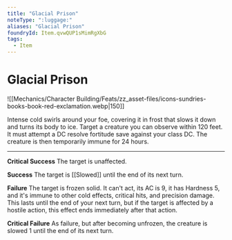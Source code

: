 ```yaml
---
title: "Glacial Prison"
noteType: ":luggage:"
aliases: "Glacial Prison"
foundryId: Item.qvwQUP1sMimRgXbG
tags:
  - Item
---
```


# Glacial Prison
![[Mechanics/Character Building/Feats/zz_asset-files/icons-sundries-books-book-red-exclamation.webp|150]]

Intense cold swirls around your foe, covering it in frost that slows it down and turns its body to ice. Target a creature you can observe within 120 feet. It must attempt a DC resolve fortitude save against your class DC. The creature is then temporarily immune for 24 hours.

* * *

**Critical Success** The target is unaffected.

**Success** The target is [[Slowed]] until the end of its next turn.

**Failure** The target is frozen solid. It can't act, its AC is 9, it has Hardness 5, and it's immune to other cold effects, critical hits, and precision damage. This lasts until the end of your next turn, but if the target is affected by a hostile action, this effect ends immediately after that action.

**Critical Failure** As failure, but after becoming unfrozen, the creature is slowed 1 until the end of its next turn.
